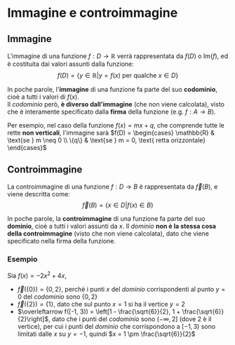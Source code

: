 # Immagine e controimmagine

## Immagine

L'immagine di una funzione $f: D \to \mathbb{R}$ verrà rappresentata da $f(D)$ o $\mathrm{Im}(f)$, ed è costituita dai valori assunti dalla funzione:
$$f(D) = \{y \in \mathbb{R} | y = f(x) \text{ per qualche } x \in D\}$$

In poche parole, l'**immagine** di una funzione fa parte del suo **codominio**, cioè a tutti i valori di $f(x)$. \
Il _codominio_ però, **è diverso dall'immagine** (che non viene calcolata), visto che è interamente specificato dalla **firma** della funzione (e.g. $f: A \to B$).

Per esempio, nel caso della funzione $f(x) = mx + q$, che comprende tutte le rette **non verticali**, l'immagine sarà $f(D) = \begin{cases} \mathbb{R} & \text{se } m \neq 0 \\ \{q\} & \text{se } m = 0, \text{ retta orizzontale} \end{cases}$

## Controimmagine

La controimmagine di una funzione $f: D \to B$ è rappresentata da $\overleftarrow f(B)$, e viene descritta come:
$$\overleftarrow f(B) = \{x \in D | f(x) \in B\}$$

In poche parole, la **controimmagine** di una funzione fa parte del suo **dominio**, cioè a tutti i valori assunti da $x$. Il _dominio_ **non è la stessa cosa della controimmagine** (visto che non viene calcolata), dato che viene specificato nella firma della funzione.

### Esempio

Sia $f(x) = -2x^2 + 4x$,
- $\overleftarrow f(\{0\}) = \{0, 2\}$, perchè i punti $x$ del _dominio_ corrispondenti al punto $y = 0$ del _codominio_ sono $\{0, 2\}$
- $\overleftarrow f(\{2\}) = \{1\}$, dato che sul punto $x = 1$ si ha il vertice $y = 2$
- $\overleftarrow f([-1, 3)) = \left[1 - \frac{\sqrt{6}}{2}, 1 + \frac{\sqrt{6}}{2}\right]$, dato che i punti del _codominio_ sono $(-\infty, 2]$ (dove $2$ è il vertice), per cui i punti del _dominio_ che corrispondono a $[-1, 3)$ sono limitati dalle $x$ su $y = -1$, quindi $x = 1 \pm \frac{\sqrt{6}}{2}$

